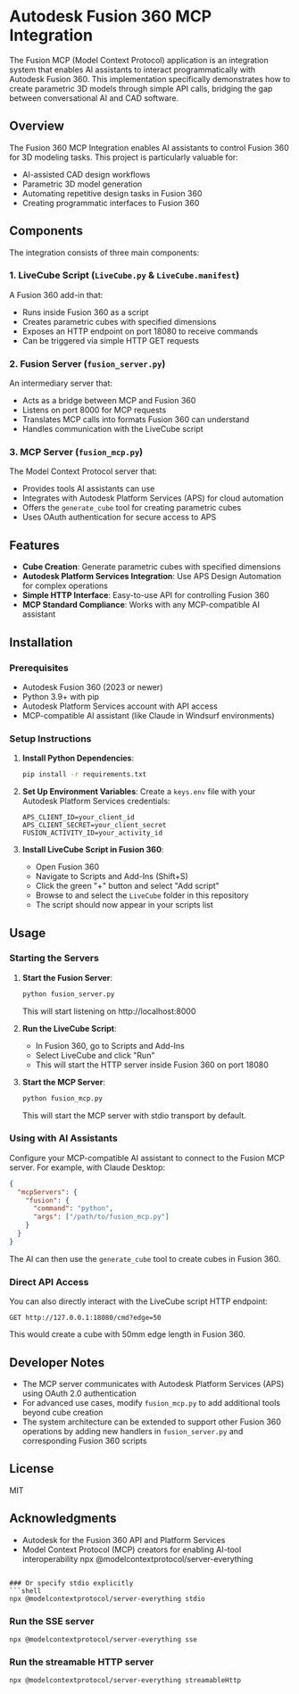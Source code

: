 # Autodesk Fusion 360 MCP Integration

The Fusion MCP (Model Context Protocol) application is an integration system that enables AI assistants to interact programmatically with Autodesk Fusion 360. This implementation specifically demonstrates how to create parametric 3D models through simple API calls, bridging the gap between conversational AI and CAD software.

## Overview

The Fusion 360 MCP Integration enables AI assistants to control Fusion 360 for 3D modeling tasks. This project is particularly valuable for:

- AI-assisted CAD design workflows
- Parametric 3D model generation
- Automating repetitive design tasks in Fusion 360
- Creating programmatic interfaces to Fusion 360

## Components

The integration consists of three main components:

### 1. LiveCube Script (`LiveCube.py` & `LiveCube.manifest`)

A Fusion 360 add-in that:
- Runs inside Fusion 360 as a script
- Creates parametric cubes with specified dimensions
- Exposes an HTTP endpoint on port 18080 to receive commands
- Can be triggered via simple HTTP GET requests

### 2. Fusion Server (`fusion_server.py`)

An intermediary server that:
- Acts as a bridge between MCP and Fusion 360
- Listens on port 8000 for MCP requests
- Translates MCP calls into formats Fusion 360 can understand
- Handles communication with the LiveCube script

### 3. MCP Server (`fusion_mcp.py`)

The Model Context Protocol server that:
- Provides tools AI assistants can use
- Integrates with Autodesk Platform Services (APS) for cloud automation
- Offers the `generate_cube` tool for creating parametric cubes
- Uses OAuth authentication for secure access to APS

## Features

- **Cube Creation**: Generate parametric cubes with specified dimensions
- **Autodesk Platform Services Integration**: Use APS Design Automation for complex operations
- **Simple HTTP Interface**: Easy-to-use API for controlling Fusion 360
- **MCP Standard Compliance**: Works with any MCP-compatible AI assistant

## Installation

### Prerequisites

- Autodesk Fusion 360 (2023 or newer)
- Python 3.9+ with pip
- Autodesk Platform Services account with API access
- MCP-compatible AI assistant (like Claude in Windsurf environments)

### Setup Instructions

1. **Install Python Dependencies**:
   ```bash
   pip install -r requirements.txt
   ```

2. **Set Up Environment Variables**:
   Create a `keys.env` file with your Autodesk Platform Services credentials:
   ```
   APS_CLIENT_ID=your_client_id
   APS_CLIENT_SECRET=your_client_secret
   FUSION_ACTIVITY_ID=your_activity_id
   ```

3. **Install LiveCube Script in Fusion 360**:
   - Open Fusion 360
   - Navigate to Scripts and Add-Ins (Shift+S)
   - Click the green "+" button and select "Add script"
   - Browse to and select the `LiveCube` folder in this repository
   - The script should now appear in your scripts list

## Usage

### Starting the Servers

1. **Start the Fusion Server**:
   ```bash
   python fusion_server.py
   ```
   This will start listening on http://localhost:8000

2. **Run the LiveCube Script**:
   - In Fusion 360, go to Scripts and Add-Ins
   - Select LiveCube and click "Run"
   - This will start the HTTP server inside Fusion 360 on port 18080

3. **Start the MCP Server**:
   ```bash
   python fusion_mcp.py
   ```
   This will start the MCP server with stdio transport by default.

### Using with AI Assistants

Configure your MCP-compatible AI assistant to connect to the Fusion MCP server. For example, with Claude Desktop:

```json
{
  "mcpServers": {
    "fusion": {
      "command": "python",
      "args": ["/path/to/fusion_mcp.py"]
    }
  }
}
```

The AI can then use the `generate_cube` tool to create cubes in Fusion 360.

### Direct API Access

You can also directly interact with the LiveCube script HTTP endpoint:

```
GET http://127.0.0.1:18080/cmd?edge=50
```

This would create a cube with 50mm edge length in Fusion 360.

## Developer Notes

- The MCP server communicates with Autodesk Platform Services (APS) using OAuth 2.0 authentication
- For advanced use cases, modify `fusion_mcp.py` to add additional tools beyond cube creation
- The system architecture can be extended to support other Fusion 360 operations by adding new handlers in `fusion_server.py` and corresponding Fusion 360 scripts

## License

MIT

## Acknowledgments

- Autodesk for the Fusion 360 API and Platform Services
- Model Context Protocol (MCP) creators for enabling AI-tool interoperability
npx @modelcontextprotocol/server-everything
```

### Or specify stdio explicitly
```shell
npx @modelcontextprotocol/server-everything stdio
```

### Run the SSE server
```shell
npx @modelcontextprotocol/server-everything sse
```

### Run the streamable HTTP server
```shell
npx @modelcontextprotocol/server-everything streamableHttp
```

